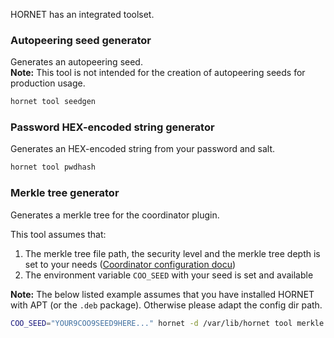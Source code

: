 HORNET has an integrated toolset.

### Autopeering seed generator

Generates an autopeering seed.<br>
**Note:** This tool is not intended for the creation of autopeering seeds for production usage.

```bash
hornet tool seedgen
```

### Password HEX-encoded string generator

Generates an HEX-encoded string from your password and salt.

```bash
hornet tool pwdhash
```

### Merkle tree generator

Generates a merkle tree for the coordinator plugin.

This tool assumes that:

1. The merkle tree file path, the security level and the merkle tree depth is set to your needs ([Coordinator configuration docu](https://github.com/gohornet/hornet/wiki/Configuration#Coordinator))
2. The environment variable `COO_SEED` with your seed is set and available

**Note:** The below listed example assumes that you have installed HORNET with APT (or the `.deb` package). Otherwise please adapt the config dir path.

```bash
COO_SEED="YOUR9COO9SEED9HERE..." hornet -d /var/lib/hornet tool merkle
```
